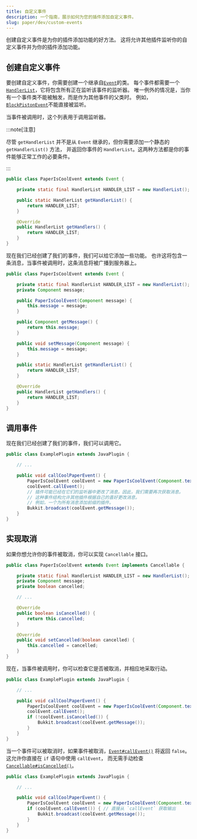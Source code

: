 ```yaml
---
title: 自定义事件
description: 一个指南，展示如何为您的插件添加自定义事件。
slug: paper/dev/custom-events
---
```


创建自定义事件是为你的插件添加功能的好方法。
这将允许其他插件监听你的自定义事件并为你的插件添加功能。

## 创建自定义事件

要创建自定义事件，你需要创建一个继承自[`Event`](jd:paper:org.bukkit.event.Event)的类。
每个事件都需要一个[`HandlerList`](jd:paper:org.bukkit.event.HandlerList)，它将包含所有正在监听该事件的监听器。
唯一例外的情况是，当你有一个事件类不能被触发，而是作为其他事件的父类时。
例如，[`BlockPistonEvent`](jd:paper:org.bukkit.event.block.BlockPistonEvent)不能直接被监听。

当事件被调用时，这个列表用于调用监听器。

:::note[注意]

尽管 `getHandlerList` 并不是从 `Event` 继承的，但你需要添加一个静态的 `getHandlerList()` 方法，
并返回你事件的 `HandlerList`。这两种方法都是你的事件能够正常工作的必要条件。

:::

```java title="PaperIsCoolEvent.java"
public class PaperIsCoolEvent extends Event {

    private static final HandlerList HANDLER_LIST = new HandlerList();

    public static HandlerList getHandlerList() {
        return HANDLER_LIST;
    }

    @Override
    public HandlerList getHandlers() {
        return HANDLER_LIST;
    }
}
```

现在我们已经创建了我们的事件，我们可以给它添加一些功能。
也许这将包含一条消息，当事件被调用时，这条消息将被广播到服务器上。

```java title="PaperIsCoolEvent.java"
public class PaperIsCoolEvent extends Event {

    private static final HandlerList HANDLER_LIST = new HandlerList();
    private Component message;

    public PaperIsCoolEvent(Component message) {
        this.message = message;
    }

    public Component getMessage() {
        return this.message;
    }

    public void setMessage(Component message) {
        this.message = message;
    }

    public static HandlerList getHandlerList() {
        return HANDLER_LIST;
    }

    @Override
    public HandlerList getHandlers() {
        return HANDLER_LIST;
    }
}
```

## 调用事件

现在我们已经创建了我们的事件，我们可以调用它。

```java title="ExamplePlugin.java"
public class ExamplePlugin extends JavaPlugin {

    // ...

    public void callCoolPaperEvent() {
        PaperIsCoolEvent coolEvent = new PaperIsCoolEvent(Component.text("Paper 很酷！"));
        coolEvent.callEvent();
        // 插件可能已经在它们的监听器中更改了消息。因此，我们需要再次获取消息。
        // 这种事件结构允许其他插件根据自己的喜好更改消息。
        // 例如，一个为所有消息添加前缀的插件。
        Bukkit.broadcast(coolEvent.getMessage());
    }
}
```

## 实现取消

如果你想允许你的事件被取消，你可以实现 `Cancellable` 接口。

```java title="PaperIsCoolEvent.java"
public class PaperIsCoolEvent extends Event implements Cancellable {

    private static final HandlerList HANDLER_LIST = new HandlerList();
    private Component message;
    private boolean cancelled;

    // ...

    @Override
    public boolean isCancelled() {
        return this.cancelled;
    }

    @Override
    public void setCancelled(boolean cancelled) {
        this.cancelled = cancelled;
    }
}
```

现在，当事件被调用时，你可以检查它是否被取消，并相应地采取行动。

```java title="ExamplePlugin.java"
public class ExamplePlugin extends JavaPlugin {

    // ...

    public void callCoolPaperEvent() {
        PaperIsCoolEvent coolEvent = new PaperIsCoolEvent(Component.text("Paper 很酷！"));
        coolEvent.callEvent();
        if (!coolEvent.isCancelled()) {
            Bukkit.broadcast(coolEvent.getMessage());
        }
    }
}
```

当一个事件可以被取消时，如果事件被取消，[`Event#callEvent()`](jd:paper:org.bukkit.event.Event#callEvent()) 将返回 `false`。
这允许你直接在 `if` 语句中使用 `callEvent`，
而无需手动检查 [`Cancellable#isCancelled()`](jd:paper:org.bukkit.event.Cancellable#isCancelled())。

```java title="ExamplePlugin.java"
public class ExamplePlugin extends JavaPlugin {

    // ...

    public void callCoolPaperEvent() {
        PaperIsCoolEvent coolEvent = new PaperIsCoolEvent(Component.text("Paper 很酷！"));
        if (coolEvent.callEvent()) { // 直接从 `callEvent` 获取输出
            Bukkit.broadcast(coolEvent.getMessage());
        }
    }
}
```
